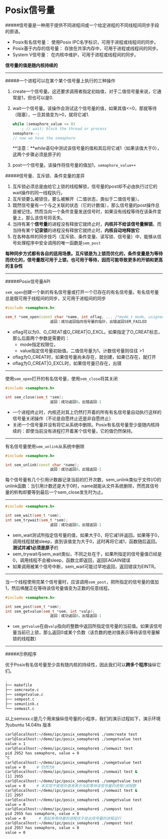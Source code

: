 Posix信号量
==========

#####信号量是一种用于提供不同进程间或一个给定进程的不同线程间同步手段的原语。

* Posix有名信号量： 使用Posix IPC名字标识，可用于进程或线程间的同步。
* Posix基于内存的信号量： 存放在共享内存中，可用于进程或线程间的同步。
* System V信号量： 在内核中维护，可用于进程或线程间的同步。

**信号量的值是随内核持续的**


* * *

#####一个进程可以在某个某个信号量上执行的三种操作

1. create一个信号量。这还要求调用者指定初始值，对于二值信号量来说，它通常是1，但也可以是0.
2. wait一个信号量。该操作会测试这个信号量的值，如果其值<=0，那就等待（阻塞），一旦其值变为>0，就将它减1.

    ```cpp
    while (semaphore_value <= 0)
        ; // wait; block the thread or process
    semaphore--;
    // now we have the semaphore
    ```
    **注意：**while语句中测试该信号量的值和其后将它减1（如果该值大于0），这两个步骤必须是原子的

3. post一个信号量。该操作将信号量的值加1，`semaphore_value++`

#####信号量、互斥锁、条件变量的差异

1. 互斥锁必须总是由给它上锁的线程解锁，信号量的post却不必由执行过它的wait操作的同一线程执行。
2. 互斥锁要么被锁住，要么被解开（二值状态，类似于二值信号量）。
3. 既然信号量有一个与之关联的状态（它的计数值），那么信号量的post操作总是被记住。然而当向一个条件变量发送信号时，如果没有线程等待在该条件变量上，那么该信号将丢失。
4. 当持有某个**信号量**的进程没有释放它就终止时，**内核并不给该信号量解锁**。而当持有某个**记录锁**的进程没有释放它就终止时，**内核自动地释放它** 
5. 在各种各样的同步技巧（互斥锁、条件变量、读写锁、信号量）中，能够从信号处理程序中安全调用的唯一函数是`sem_post`

**每种同步方式都有各自的适用场景。互斥锁是为上锁而优化的，条件变量是为等待而优化的，信号量既可用于上锁，也可用于等待，因而可能导致更多的开销和更高的复杂性**

* * *

#####Posix信号量API


`sem_open`创建一个新的有名信号量或打开一个已存在的有名信号量。有名信号量总是既可用于线程间的同步，又可用于进程间的同步

```cpp
#include <semaphore.h>

sem_t *sem_open(const char *name, int oflag, ... /*mode_t mode, usigned int value*/)
                    返回：成功返回指向信号量的指针，出错返回SEM_FAILED
```

* oflag可以为0、O\_CREAT或O\_CREAT|O\_EXCL。如果指定了O\_CREAT标志，那么后面两个参数是需要的：
    * mode指定权限位，
    * value指定信号量初始值。二值信号量为1，计数信号量则往往 >1
* oflag为O\_CREAT时，如果信号量尚未存在，就创建，如果已存在，就打开
* oflag为O\_CREAT|O\_EXCL时，如果信号量已存在，出错

---

使用`sem_open`打开的有名信号量，使用`sem_close`将其关闭

```cpp
#include <semaphore.h>

int sem_close(sem_t *sem);
                    返回：成功返回0，出错返回-1
```

* 一个进程终止时，内核还对其上仍然打开着的所有有名信号量自动执行这样的信号量关闭操作（不论是自愿终止还是非自愿终止）
* 关闭一个信号量并没有将它从系统中删除。Posix有名信号量至少是随内核持续的：即使当前没有进程打开着某个信号量，它的值仍然保持。

---

有名信号量使用`sem_unlink`从系统中删除

```cpp
#include <semaphore.h>

int sem_unlink(const char *name);
                    返回：成功返回0，出错返回-1

```

每个信号量有几个引用计数器记录当前的打开次数，sem\_unlink类似于文件I/O的unlink函数：当引用计数还是大于0时，name就能从文件系统删除，然而其信号量的析构却要等到最后一个sem\_close发生时为止。

---

```cpp
#include <semaphore.h>

int sem_wait(sem_t *sem);
int sem_trywait(sem_t *sem);
                    返回：成功返回0，出错返回-1
```

* sem\_wait测试所指定信号量的值，如果大于0，将它减1并返回。如果等于0，调用线程就被sleep，直到该值变为大于0，这时再将它减1，函数随后返回。 **测试并减1必须是原子**的
* sem\_trywait与sem\_wait类似，不同之处在于，如果所指定的信号量值已经是0，调用线程不会被sleep，函数立即返回，返回EAGAIN错误
* 如果调用被某个信号中断，sem\_wait可能过早地返回，返回错误为EINTR。

---

当一个线程使用完某个信号量时，应该调用`sem_post`，把所指定的信号量的值加1，然后唤醒正在等待该信号量值变为正数的任意线程。

```cpp
#include <semaphore.h>

int sem_post(sem_t *sem);
int sem_getvalue(sem_t *sem, int *valp);
                    返回：成功返回0，出错返回-1
```

* `sem_getvalue`在由`valp`指向的整数中返回所指定信号量的当前值。如果该信号量当前已上锁，那么返回0或某个负数（该负数的绝对值表示等待该信号量解锁的线程数）

* * *

#####示例程序

优于Posix有名信号量至少具有随内核的持续性，因此我们可以**跨多个程序**操纵它们。

```bash
.
├── makefile
├── semcreate.c
├── semgetvalue.c
├── sempost.c
├── semunlink.c
└── semwait.c
```

以上semxxx.c是几个用来操纵信号量的小程序，我们的演示过程如下，演示环境为ubuntu 14.04lts 版本

```bash
carl@localhost:~/demo/ipc/posix_semaphore$ ./semcreate test
carl@localhost:~/demo/ipc/posix_semaphore$ ./semgetvalue test
value = 1
carl@localhost:~/demo/ipc/posix_semaphore$ ./semwait test
pid 2952 has semaphore, value = 0
^C
carl@localhost:~/demo/ipc/posix_semaphore$ ./semgetvalue test
value = 0     # 仍然为0
carl@localhost:~/demo/ipc/posix_semaphore$ ./semwait test &
[1] 2955
carl@localhost:~/demo/ipc/posix_semaphore$ ./semgetvalue test
value = 0     # 本实现不使用负值来表示当前等待该信号量的进程/线程数
carl@localhost:~/demo/ipc/posix_semaphore$ ./semwait test &
[2] 2957
carl@localhost:~/demo/ipc/posix_semaphore$ ./semgetvalue test
value = 0
carl@localhost:~/demo/ipc/posix_semaphore$ ./sempost test
pid 2955 has semaphore, value = 0
value = 0      # 看起来等待着的进程优于挂出信号量的进程运行
carl@localhost:~/demo/ipc/posix_semaphore$ ./sempost test
pid 2957 has semaphore, value = 0
value = 0
```

